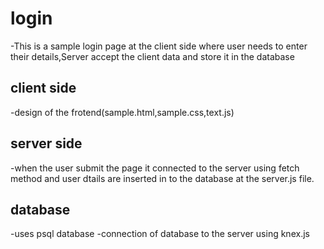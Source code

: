 # login
-This is a sample login page at the client side where user needs to enter their details,Server accept the client data and store it in the database


## client side
-design of the frotend(sample.html,sample.css,text.js)

## server side
-when the user submit the page it connected to the server using fetch method and user dtails are inserted in to the database at the server.js file.

## database
-uses psql database
-connection of database to the server using knex.js
